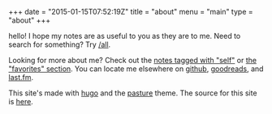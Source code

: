 +++
date = "2015-01-15T07:52:19Z"
title = "about"
menu = "main"
type = "about"
+++

hello!  I hope my notes are as useful to you as they are to me.
Need to search for something?  Try [/all](/all).

Looking for more about me?  Check out the [notes tagged with "self"](/tags/self)
or [the "favorites" section](/tags/favorites).
You can locate me elsewhere on
[github](https://github.com/yosemitebandit),
[goodreads](https://www.goodreads.com/user/show/5207178-matt-ball),
and [last.fm](http://www.last.fm/user/post_haste).

This site's made with [hugo](http://hugo.spf13.com)
and the [pasture](https://github.com/yosemitebandit/pasture) theme.
The source for this site is [here](https://github.com/yosemitebandit/vebsite).
